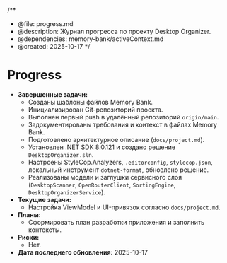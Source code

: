 /**
 * @file: progress.md
 * @description: Журнал прогресса по проекту Desktop Organizer.
 * @dependencies: memory-bank/activeContext.md
 * @created: 2025-10-17
 */

# Progress

- **Завершенные задачи:**
  - Созданы шаблоны файлов Memory Bank.
  - Инициализирован Git-репозиторий проекта.
  - Выполнен первый push в удалённый репозиторий `origin/main`.
  - Задокументированы требования и контекст в файлах Memory Bank.
  - Подготовлено архитектурное описание (`docs/project.md`).
  - Установлен .NET SDK 8.0.121 и создано решение `DesktopOrganizer.sln`.
  - Настроены StyleCop.Analyzers, `.editorconfig`, `stylecop.json`, локальный инструмент `dotnet-format`, обновлено решение.
  - Реализованы модели и заглушки сервисного слоя (`DesktopScanner`, `OpenRouterClient`, `SortingEngine`, `DesktopOrganizerService`).
- **Текущие задачи:**
  - Настройка ViewModel и UI-привязок согласно `docs/project.md`.
- **Планы:**
  - Сформировать план разработки приложения и заполнить контексты.
- **Риски:**
  - Нет.
- **Дата последнего обновления:** 2025-10-17
